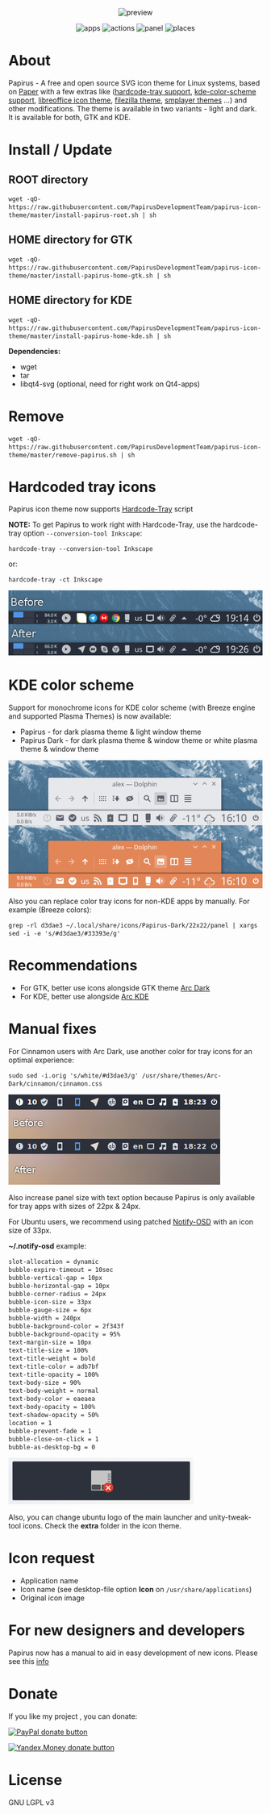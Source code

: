 <p align="center">
  <img src="https://raw.githubusercontent.com/PapirusDevelopmentTeam/papirus-icon-theme/master/preview.png" alt="preview"/>
</p>

<p align="center">
  <img alt="apps" src="https://img.shields.io/badge/icons%20for%20apps-2400%2B-5294e2.svg?style=flat-square"/>
  <img alt="actions" src="https://img.shields.io/badge/icons%20for%20actions-1700%2B-5294e2.svg?style=flat-square"/>
  <img alt="panel" src="https://img.shields.io/badge/icons%20for%20panel-1600%2B-5294e2.svg?style=flat-square"/>
  <img alt="places" src="https://img.shields.io/badge/icons%20for%20places-90%2B-5294e2.svg?style=flat-square"/>
</p>

# About
Papirus - A free  and open source SVG icon theme for Linux systems, based on [Paper](https://github.com/snwh/paper-icon-theme) with a few extras like ([hardcode-tray support](#hardcoded-tray-icons), [kde-color-scheme support](#kde-color-scheme), [libreoffice icon theme](https://github.com/PapirusDevelopmentTeam/papirus-libreoffice-theme), [filezilla theme](https://github.com/PapirusDevelopmentTeam/papirus-filezilla-themes), [smplayer themes](https://github.com/PapirusDevelopmentTeam/papirus-smplayer-theme) ...) and other modifications. The theme is available in two variants - light and dark. It is available for both, GTK and KDE.

# Install / Update
## ROOT directory
```
wget -qO- https://raw.githubusercontent.com/PapirusDevelopmentTeam/papirus-icon-theme/master/install-papirus-root.sh | sh
```
## HOME directory for GTK
```
wget -qO- https://raw.githubusercontent.com/PapirusDevelopmentTeam/papirus-icon-theme/master/install-papirus-home-gtk.sh | sh
```

## HOME directory for KDE
```
wget -qO- https://raw.githubusercontent.com/PapirusDevelopmentTeam/papirus-icon-theme/master/install-papirus-home-kde.sh | sh
```

**Dependencies:**
- wget
- tar
- libqt4-svg (optional, need for right work on Qt4-apps)

# Remove
```
wget -qO- https://raw.githubusercontent.com/PapirusDevelopmentTeam/papirus-icon-theme/master/remove-papirus.sh | sh
```

# Hardcoded tray icons

Papirus icon theme now supports [Hardcode-Tray](https://github.com/bil-elmoussaoui/Hardcode-Tray) script

**NOTE:** To get Papirus to work right with Hardcode-Tray, use the hardcode-tray option `--conversion-tool Inkscape`:
```
hardcode-tray --conversion-tool Inkscape
```
or:
```
hardcode-tray -ct Inkscape
```
![hardcode-tray](hardcode-tray-preview.png)

# KDE color scheme
Support for monochrome icons for KDE color scheme (with Breeze engine and supported Plasma Themes) is now available:
- Papirus - for dark plasma theme & light window theme
- Papirus Dark - for dark plasma theme & window theme or white plasma theme & window theme

![kde-color-scheme](kde-color-scheme.png)

Also you can replace color tray icons for non-KDE apps by manually. For example (Breeze colors):
```
grep -rl d3dae3 ~/.local/share/icons/Papirus-Dark/22x22/panel | xargs sed -i -e 's/#d3dae3/#33393e/g'
```

# Recommendations
- For GTK, better use icons alongside GTK theme [Arc Dark](https://github.com/horst3180/arc-theme)
- For KDE, better use alongside [Arc KDE](https://github.com/PapirusDevelopmentTeam/arc-kde)

# Manual fixes
For Cinnamon users with Arc Dark, use another color for tray icons for an optimal experience:
```
sudo sed -i.orig 's/white/#d3dae3/g' /usr/share/themes/Arc-Dark/cinnamon/cinnamon.css
```
![cinnamon-fix](cinnamon-fix.png)

Also increase panel size with text option because Papirus is only available for tray apps with sizes of 22px & 24px.


For Ubuntu users, we recommend using patched [Notify-OSD](https://launchpad.net/~leolik/+archive/ubuntu/leolik/+packages) with an icon size of 33px.

**~/.notify-osd** example:
```
slot-allocation = dynamic
bubble-expire-timeout = 10sec
bubble-vertical-gap = 10px
bubble-horizontal-gap = 10px
bubble-corner-radius = 24px
bubble-icon-size = 33px
bubble-gauge-size = 6px
bubble-width = 240px
bubble-background-color = 2f343f
bubble-background-opacity = 95%
text-margin-size = 10px
text-title-size = 100%
text-title-weight = bold
text-title-color = adb7bf
text-title-opacity = 100%
text-body-size = 90%
text-body-weight = normal
text-body-color = eaeaea
text-body-opacity = 100%
text-shadow-opacity = 50%
location = 1
bubble-prevent-fade = 1
bubble-close-on-click = 1
bubble-as-desktop-bg = 0
```
![notify-fix](notify-fix.png)

Also, you can change ubuntu logo of the main launcher and unity-tweak-tool icons. Check the **extra** folder in the icon theme.

# Icon request
- Application name
- Icon name (see desktop-file option **Icon** on `/usr/share/applications`)
- Original icon image

# For new designers and developers
Papirus now has a manual to aid in easy development of new icons. Please see this [info](https://github.com/PapirusDevelopmentTeam/papirus-icon-theme/tree/master/tools/work)

# Donate
If you like my project , you can donate:

<span class="paypal"><a href="https://www.paypal.me/varlesh" title="Donate to this project using Paypal"><img src="https://www.paypalobjects.com/webstatic/mktg/Logo/pp-logo-100px.png" alt="PayPal donate button" /></a></span>

<span class="Yandex.Money"><a href="http://yasobe.ru/na/varlesh#form_submit" title="Donate to this project using Yandex.Money"><img src="https://money.yandex.ru/img/ym_logo.gif" alt="Yandex.Money donate button" /></a></span>

# License
GNU LGPL v3
